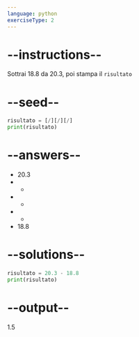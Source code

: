 ```yaml
---
language: python
exerciseType: 2
---
```


# --instructions--

Sottrai 18.8 da 20.3, poi stampa il `risultato`

# --seed--

```python
risultato = [/][/][/]
print(risultato)
```

# --answers--

- 20.3
-  - 
-  + 
-  * 
- 18.8

# --solutions--

```python
risultato = 20.3 - 18.8
print(risultato)
```

# --output--

1.5
